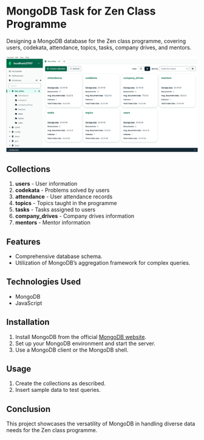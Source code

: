 # MongoDB Task for Zen Class Programme

Designing a MongoDB database for the Zen class programme, covering users, codekata, attendance, topics, tasks, company drives, and mentors.

![Preview Image](Images/demo.png)

## Collections

1. **users** - User information
2. **codekata** - Problems solved by users
3. **attendance** - User attendance records
4. **topics** - Topics taught in the programme
5. **tasks** - Tasks assigned to users
6. **company_drives** - Company drives information
7. **mentors** - Mentor information

## Features

- Comprehensive database schema.
- Utilization of MongoDB’s aggregation framework for complex queries.

## Technologies Used

- MongoDB
- JavaScript

## Installation

1. Install MongoDB from the official [MongoDB website](https://www.mongodb.com/try/download/community).
2. Set up your MongoDB environment and start the server.
3. Use a MongoDB client or the MongoDB shell.

## Usage

1. Create the collections as described.
2. Insert sample data to test queries.

## Conclusion

This project showcases the versatility of MongoDB in handling diverse data needs for the Zen class programme.
